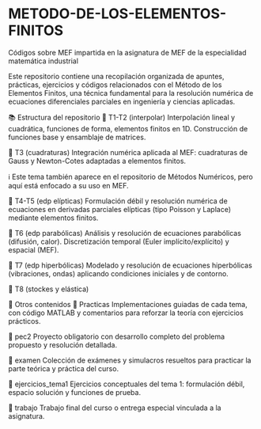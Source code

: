 # METODO-DE-LOS-ELEMENTOS-FINITOS
Códigos sobre MEF impartida en la asignatura de MEF de la especialidad matemática industrial



Este repositorio contiene una recopilación organizada de apuntes, prácticas, ejercicios y códigos relacionados con el Método de los Elementos Finitos, una técnica fundamental para la resolución numérica de ecuaciones diferenciales parciales en ingeniería y ciencias aplicadas.

📚 Estructura del repositorio
🔹 T1-T2 (interpolar)
Interpolación lineal y cuadrática, funciones de forma, elementos finitos en 1D. Construcción de funciones base y ensamblaje de matrices.

🔹 T3 (cuadraturas)
Integración numérica aplicada al MEF: cuadraturas de Gauss y Newton-Cotes adaptadas a elementos finitos.

ℹ️ Este tema también aparece en el repositorio de Métodos Numéricos, pero aquí está enfocado a su uso en MEF.

🔹 T4-T5 (edp elípticas)
Formulación débil y resolución numérica de ecuaciones en derivadas parciales elípticas (tipo Poisson y Laplace) mediante elementos finitos.

🔹 T6 (edp parabólicas)
Análisis y resolución de ecuaciones parabólicas (difusión, calor). Discretización temporal (Euler implícito/explícito) y espacial (MEF).

🔹 T7 (edp hiperbólicas)
Modelado y resolución de ecuaciones hiperbólicas (vibraciones, ondas) aplicando condiciones iniciales y de contorno.

🔹 T8 (stockes y elástica)


📂 Otros contenidos
📄 Practicas
Implementaciones guiadas de cada tema, con código MATLAB y comentarios para reforzar la teoría con ejercicios prácticos.

📁 pec2
Proyecto obligatorio con desarrollo completo del problema propuesto y resolución detallada.

🧪 examen
Colección de exámenes y simulacros resueltos para practicar la parte teórica y práctica del curso.

📝 ejercicios_tema1
Ejercicios conceptuales del tema 1: formulación débil, espacio solución y funciones de prueba.

📂 trabajo
Trabajo final del curso o entrega especial vinculada a la asignatura.

